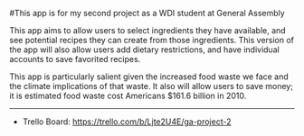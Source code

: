 #This app is for my second project as a WDI student at General Assembly

This app aims to allow users to select ingredients they have available, and
see potential recipes they can create from those ingredients. This version of
the app will also allow users add dietary restrictions, and have individual
accounts to save favorited recipes.

This app is particularly salient given the increased food waste we face
and the climate implications of that waste. It also will allow users to
save money; it is estimated food waste cost Americans $161.6 billion in 2010.

---
* Trello Board: https://trello.com/b/Ljte2U4E/ga-project-2
